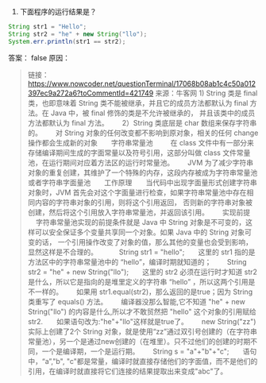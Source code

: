 1. 下面程序的运行结果是？

```java
String str1 = "Hello";
String str2 = "he" + new String("llo");
System.err.println(str1 == str2);
```

答案： false
原因：

> 链接：https://www.nowcoder.net/questionTerminal/17068b08ab1c4c50a012397ec9a272a6?toCommentId=421749
来源：牛客网
    1) String 类是 final 类，也即意味着 String 类不能被继承，并且它的成员方法都默认为 final 方法。在 Java 中，被 final 修饰的类是不允许被继承的，
    并且该类中的成员方法都默认为 final 方法。
 
    2）String 类底层是 char 数组来保存字符串的。
 
    对 String 对象的任何改变都不影响到原对象，相关的任何 change 操作都会生成新的对象
 
    字符串常量池
 
 
    在 class 文件中有一部分来存储编译期间生成的字面常量以及符号引用，这部分叫做 class 文件常量池，在运行期间对应着方法区的运行时常量池。
 
    JVM 为了减少字符串对象的重复创建，其维护了一个特殊的内存，这段内存被成为字符串常量池或者字符串字面量池
 
    工作原理
 
    当代码中出现字面量形式创建字符串对象时，JVM 首先会对这个字面量进行检查，如果字符串常量池中存在相同内容的字符串对象的引用，则将这个引用返回，
    否则新的字符串对象被创建，然后将这个引用放入字符串常量池，并返回该引用。
 
    实现前提
 
    字符串常量池实现的前提条件就是 Java 中 String 对象是不可变的，这样可以安全保证多个变量共享同一个对象。如果 Java 中的 String 对象可变的话，
    一个引用操作改变了对象的值，那么其他的变量也会受到影响，显然这样是不合理的。
 
 
 
    String str1 = "hello";
 
    这里的 str1 指的是方法区中的字符串常量池中的 “hello”，编译时期就知道的； 
 
    String str2 = "he" + new String("llo");
 
    这里的 str2 必须在运行时才知道 str2 是什么，所以它是指向的是堆里定义的字符串 “hello” ，所以这两个引用是不一样的。
 
    如果用 str1.equal(str2)，那么返回的是true；因为 String 类重写了 equals() 方法。
 
    编译器没那么智能,它不知道 "he" + new String("llo") 的内容是什么,所以才不敢贸然把 "hello" 这个对象的引用赋给 str2.
 
    如果语句改为:"he"+"llo"这样就是true了。
 
    new String("zz") 实际上创建了2个 String 对象，就是使用“zz”通过双引号创建的（在字符串常量池），另一个是通过new创建的（在堆里）。只不过他们的创建的时期不同，一个是编译期，一个是运行期。
 
    String s = "a"+"b"+"c";
 
    语句中，“a”,"b", "c"都是常量，编译时就直接存储他们的字面值，而不是他们的引用，在编译时就直接将它们连接的结果提取出来变成"abc"了。